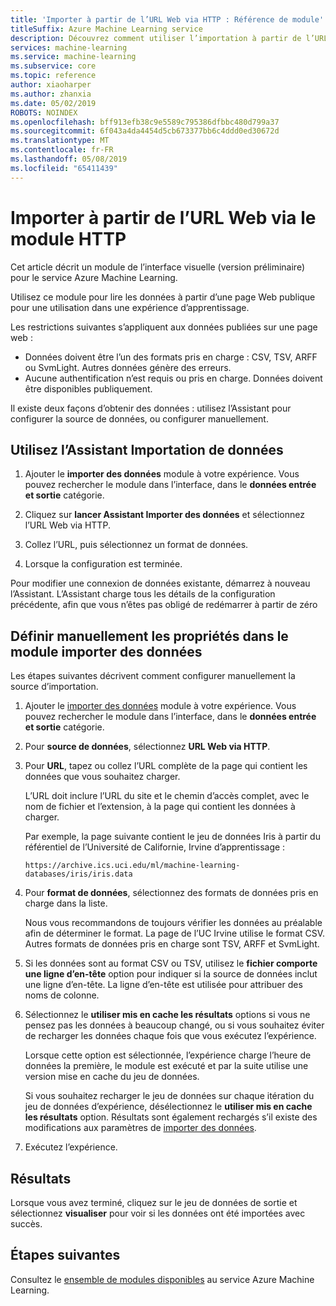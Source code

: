 ```yaml
---
title: 'Importer à partir de l’URL Web via HTTP : Référence de module'
titleSuffix: Azure Machine Learning service
description: Découvrez comment utiliser l’importation à partir de l’URL Web via le module HTTP dans le service Azure Machine Learning pour lire les données à partir d’une page Web publique pour une utilisation dans une expérience d’apprentissage.
services: machine-learning
ms.service: machine-learning
ms.subservice: core
ms.topic: reference
author: xiaoharper
ms.author: zhanxia
ms.date: 05/02/2019
ROBOTS: NOINDEX
ms.openlocfilehash: bff913efb38c9e5589c795386dfbbc480d799a37
ms.sourcegitcommit: 6f043a4da4454d5cb673377bb6c4ddd0ed30672d
ms.translationtype: MT
ms.contentlocale: fr-FR
ms.lasthandoff: 05/08/2019
ms.locfileid: "65411439"
---
```

# <a name="import-from-web-url-via-http-module"></a>Importer à partir de l’URL Web via le module HTTP

Cet article décrit un module de l’interface visuelle (version préliminaire) pour le service Azure Machine Learning.

Utilisez ce module pour lire les données à partir d’une page Web publique pour une utilisation dans une expérience d’apprentissage.

Les restrictions suivantes s’appliquent aux données publiées sur une page web :

- Données doivent être l’un des formats pris en charge : CSV, TSV, ARFF ou SvmLight. Autres données génère des erreurs.
- Aucune authentification n’est requis ou pris en charge. Données doivent être disponibles publiquement. 

Il existe deux façons d’obtenir des données : utilisez l’Assistant pour configurer la source de données, ou configurer manuellement.

## <a name="use-the-data-import-wizard"></a>Utilisez l’Assistant Importation de données

1. Ajouter le **importer des données** module à votre expérience. Vous pouvez rechercher le module dans l’interface, dans le **données entrée et sortie** catégorie.

2. Cliquez sur **lancer Assistant Importer des données** et sélectionnez l’URL Web via HTTP.

3. Collez l’URL, puis sélectionnez un format de données.

4. Lorsque la configuration est terminée.

Pour modifier une connexion de données existante, démarrez à nouveau l’Assistant. L’Assistant charge tous les détails de la configuration précédente, afin que vous n’êtes pas obligé de redémarrer à partir de zéro

## <a name="manually-set-properties-in-the-import-data-module"></a>Définir manuellement les propriétés dans le module importer des données

Les étapes suivantes décrivent comment configurer manuellement la source d’importation.

1. Ajouter le [importer des données](import-data.md) module à votre expérience. Vous pouvez rechercher le module dans l’interface, dans le **données entrée et sortie** catégorie.

2. Pour **source de données**, sélectionnez **URL Web via HTTP**.

3. Pour **URL**, tapez ou collez l’URL complète de la page qui contient les données que vous souhaitez charger.

    L’URL doit inclure l’URL du site et le chemin d’accès complet, avec le nom de fichier et l’extension, à la page qui contient les données à charger.

    Par exemple, la page suivante contient le jeu de données Iris à partir du référentiel de l’Université de Californie, Irvine d’apprentissage :

    `https://archive.ics.uci.edu/ml/machine-learning-databases/iris/iris.data`

4. Pour **format de données**, sélectionnez des formats de données pris en charge dans la liste.

    Nous vous recommandons de toujours vérifier les données au préalable afin de déterminer le format. La page de l’UC Irvine utilise le format CSV. Autres formats de données pris en charge sont TSV, ARFF et SvmLight.

5. Si les données sont au format CSV ou TSV, utilisez le **fichier comporte une ligne d’en-tête** option pour indiquer si la source de données inclut une ligne d’en-tête. La ligne d’en-tête est utilisée pour attribuer des noms de colonne.

6. Sélectionnez le **utiliser mis en cache les résultats** options si vous ne pensez pas les données à beaucoup changé, ou si vous souhaitez éviter de recharger les données chaque fois que vous exécutez l’expérience.

    Lorsque cette option est sélectionnée, l’expérience charge l’heure de données la première, le module est exécuté et par la suite utilise une version mise en cache du jeu de données.

    Si vous souhaitez recharger le jeu de données sur chaque itération du jeu de données d’expérience, désélectionnez le **utiliser mis en cache les résultats** option. Résultats sont également rechargés s’il existe des modifications aux paramètres de [importer des données](import-data.md).

7. Exécutez l’expérience.

## <a name="results"></a>Résultats

Lorsque vous avez terminé, cliquez sur le jeu de données de sortie et sélectionnez **visualiser** pour voir si les données ont été importées avec succès.


## <a name="next-steps"></a>Étapes suivantes

Consultez le [ensemble de modules disponibles](module-reference.md) au service Azure Machine Learning. 
